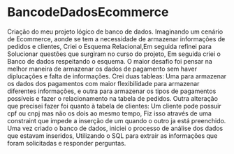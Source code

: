 # BancodeDadosEcommerce
Criação do meu projeto lógico de banco de dados.
Imaginando um cenário de Ecommerce, aonde se tem a necessidade de armazenar informações de pedidos e clientes, Criei o Esquema Relacional,Em seguida refinei para Solucionar questões que surgiram no curso do projeto, Em seguida criei o Banco de dados respeitando o esquema.  O maior desafio foi pensar na melhor maneira de armazenar os dados de pagamento sem haver diplucações e falta de informações. Crei duas tableas: Uma para armazenar os dados dos pagamentos com maior flexibilidade para armazenar diferentes informações, e outra para armazenar os tipos de pagamentos possíveis e fazer o relacionamento na tabela de pedidos.  Outra alteração que precisei fazer foi quanto à tabela de clientes: Um cliente pode possuir cpf ou cnpj mas não os dois ao mesmo tempo, Fiz isso através de uma constraint que impede a inserção de um quando o outro ja está preenchido.  Uma vez criado o banco de dados, iniciei o processo de análise dos dados que estavam inseridos, Utilizando o SQL para extrair as informações que foram solicitadas e responder perguntas.
